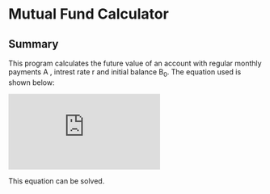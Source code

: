 # Mutual Fund Calculator
## Summary
This program calculates the future value of an account with regular monthly payments A , intrest rate r and initial balance B<sub>0</sub>. The equation used is shown below:

![equation](https://latex.codecogs.com/gif.latex?B%5Bn&plus;1%5D%3D%281&plus;%5Cfrac%7Br%7D%7B12%7D%29B%5Bn%5D&plus;A%2C%20B%5B0%5D%3DB_0)

This equation can be solved.

